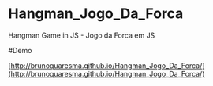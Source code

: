 Hangman_Jogo_Da_Forca
=====================

Hangman Game in JS - Jogo da Forca em JS

#Demo

[http://brunoquaresma.github.io/Hangman_Jogo_Da_Forca/](http://brunoquaresma.github.io/Hangman_Jogo_Da_Forca/)
